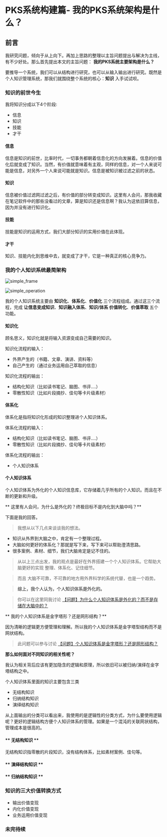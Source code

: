 # PKS系统构建篇- 我的PKS系统架构是什么？

## 前言

我研究问题，倾向于从上向下。再加上思路的整理以主旨问题提出与解决为主线，有不少好处。那么首先提出本文的主旨问题： **我的PKS系统主要架构是什么？**

要推导一个系统，我们可以从结构进行研究，也可以从输入输出进行研究。既然是个人知识管理系统，那我们就围绕整个系统的核心：**知识** 入手试试呗。

### 知识的前世今生
我将知识分成以下4个阶段:

*   信息
*   知识
*   技能
*   才干

#### 信息

信息是知识的前世，比率时代，一切事务都朝着信息化的方向发展着。信息的价值化后就变成了知识。当然，有价值就意味着有主观，同样的信息，对一个人来说可能是信息，对另外一个人来说可能就是知识。信息是被知识被过滤之前的状态。

#### 知识

信息被价值过滤网过滤之后，有价值的部分转变成知识。这里有人会问，那我收藏在笔记软件中的那些没看过的文章，算是知识还是信息啊？我认为这依旧算信息，因为并没有进行知识化。

#### 技能

技能是知识的运用方式，我们大部分知识的实用价值在此体现。

#### 才干

知识、技能内化到思维中去，就变成了才干，它是一种真正的核心竞争力。


### 我的个人知识系统最简架构 ###

![simple_frame](http://7xuaul.com1.z0.glb.clouddn.com/4f6d545f0792f6b69a98110f3dc1ad27.png)

![simple_operation](http://7xuaul.com1.z0.glb.clouddn.com/e41a90a27c0304952a6334a0f1d7aee6.png)

我的个人知识系统主要由 **知识化**、**体系化**、**价值化** 三个流程组成。通过这三个流程，完成 **让信息变成知识**、**知识融入体系**、**知识/体系 价值转化**、**价值萃取** 五个功能。

#### 知识化
顾名思义，知识化就是将输入资源变成自己需要的知识。

知识化流程的输入：
* 外界产生的（书籍、文章、演讲、资料等）
* 自己产生的（通过业务运用自己萃取的信息）

知识化流程的输出：
* 结构化知识（比如读书笔记、脑图、书评....）
* 零散性知识（比如片段摘抄、佳句等卡片级素材）

#### 体系化
体系化是指将知识化形成的知识整理进个人知识体系。

体系化流程的输入：
* 结构化知识（比如读书笔记、脑图、书评....）
* 零散性知识（比如片段摘抄、佳句等卡片级素材）

体系化流程的输出：
* 个人知识体系

#### 个人知识体系
个人知识体系为外化的个人知识信息库，它存储着几乎所有的个人知识。而且在不断的更新和升级。

** 这里有人会问，为什么是外化的？终极目标不是内化到大脑中吗？**

下面是我的回答。
> 我想从以下几点来谈谈我的想法。
* 知识从外界到大脑之中，肯定有一个整理过程。
* 大脑如何更好的体系化？那就是写下来，写下来可以帮助澄清思路。
* 很多案例、素材、细节，我们大脑肯定是记不住的。

> 从以上三点出发，我的观点是最好在外界搭建一个个人知识体系。它帮助大脑更好的实现 整理、体系化、记住细节。

> 而且 大脑不可靠，不可靠的地方用外界科学的系统代替，也是一个趋势。

> **综上，我个人认为，个人知识体系是外化的。**

> 你可以在这里同我讨论 [【问题】为什么个人知识体系是外化的？而不是存储在大脑中的？][ff989dc4]

  [ff989dc4]: https://github.com/lvtory/PKS/issues/2 "【问题】为什么个人知识体系是外化的？而不是存储在大脑中的？"

** 我的个人知识体系是金字塔形？还是网形结构？**

因为清晰的逻辑更方便管理和理解。所以我的个人知识体系是金字塔型结构而不是网状结构。

 > 此问题可以参与讨论 [【问题】个人知识体系是金字塔形？还是网形结构？][ae3dc46d]

  [ae3dc46d]: https://github.com/lvtory/PKS/issues/1 "【问题】个人知识体系是金字塔形？还是网形结构？"

**那么如何面对不同知识的相关性呢？**

我认为相关背后应该有更加隐含的逻辑和原理，所以依旧可以被归纳/演绎在金字塔结构之中。


个人知识体系里面的知识主要包含三类
*  无结构知识
* 归纳结构知识
* 演绎结构知识

从上面输出的分类可以看出来，我使用的是逻辑性的分类方式，为什么要使用逻辑呢？更好的逻辑结构方便个人知识体系的管理。如果是一个混沌的关联网状结构，管理成本是很高的。

#### ** 无结构知识 **
 无结构知识指零散的片段知识，没有结构体系，比如素材案例、佳句等。
#### ** 演绎结构知识 **

#### ** 归纳结构知识 **



### 知识的三大价值转换方式

*   输出价值变现
*   内化价值变现
*   业务运用价值变现

### 未完待续
